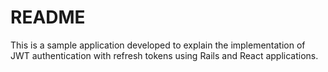 # README

This is a sample application developed to explain the implementation of JWT authentication with refresh tokens using Rails and React applications.

